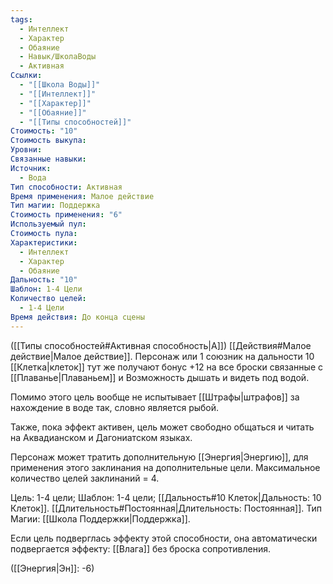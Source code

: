 ```yaml
---
tags:
  - Интеллект
  - Характер
  - Обаяние
  - Навык/ШколаВоды
  - Активная
Ссылки:
  - "[[Школа Воды]]"
  - "[[Интеллект]]"
  - "[[Характер]]"
  - "[[Обаяние]]"
  - "[[Типы способностей]]"
Стоимость: "10"
Стоимость выкупа: 
Уровни: 
Связанные навыки: 
Источник:
  - Вода
Тип способности: Активная
Время применения: Малое действие
Тип магии: Поддержка
Стоимость применения: "6"
Используемый пул: 
Стоимость пула: 
Характеристики:
  - Интеллект
  - Характер
  - Обаяние
Дальность: "10"
Шаблон: 1-4 Цели
Количество целей:
  - 1-4 Цели
Время действия: До конца сцены
---
```

([[Типы способностей#Активная способность|А]]) [[Действия#Малое действие|Малое действие]]. Персонаж или 1 союзник на дальности 10 [[Клетка|клеток]] тут же получают бонус +12 на все броски связанные с [[Плаванье|Плаваньем]] и Возможность дышать и видеть под водой. 

Помимо этого цель вообще не испытывает [[Штрафы|штрафов]] за нахождение в воде так, словно является рыбой. 

Также, пока эффект активен, цель может свободно общаться и читать на Аквадианском и Дагониатском языках. 

Персонаж может тратить дополнительную [[Энергия|Энергию]], для применения этого заклинания на дополнительные цели. Максимальное количество целей заклинаний = 4. 

Цель: 1-4 цели; Шаблон: 1-4 цели; [[Дальность#10 Клеток|Дальность: 10 Клеток]]. [[Длительность#Постоянная|Длительность: Постоянная]].  Тип Магии: [[Школа Поддержки|Поддержка]].

Если цель подверглась эффекту этой способности, она автоматически подвергается эффекту: [[Влага]] без броска сопротивления. 

([[Энергия|Эн]]: -6)